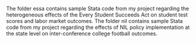 The folder essa contains sample Stata code from my project regarding the heterogeneous effects of the Every Student Succeeds Act on student test scores and labor market outcomes.
The folder nil contains sample Stata code from my project regarding the effects of NIL policy implementation at the state level on inter-conference college football outcomes.

